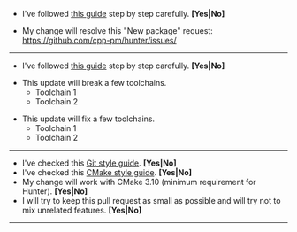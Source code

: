 <!--- Use this part of template if you're adding new package. Remove the rest. -->
<!--- BEGIN -->

* I've followed [this guide](https://hunter.readthedocs.io/en/latest/creating-new/create/cmake.html)
  step by step carefully. **[Yes|No]**

<!--- Remove next line if there is no corresponding "New package" issue. -->
* My change will resolve this "New package" request: https://github.com/cpp-pm/hunter/issues/<number>

---
<!--- END -->

<!--- Use this part of template if you're updating existing package. Remove the rest. -->
<!--- BEGIN -->

* I've followed [this guide](https://hunter.readthedocs.io/en/latest/creating-new/update.html)
  step by step carefully. **[Yes|No]**

<!--- Remove next line if this update doesn't break toolchains -->
* This update will break a few toolchains.
  - Toolchain 1
  - Toolchain 2

<!--- Remove next line if this update doesn't fix toolchains -->
* This update will fix a few toolchains.
  - Toolchain 1
  - Toolchain 2

---
<!--- END -->

<!--- Use this part of template for other type of changes. Remove the rest. -->
<!--- BEGIN -->

* I've checked this [Git style guide](https://0.readthedocs.io/en/latest/git.html). **[Yes|No]**
* I've checked this [CMake style guide](https://0.readthedocs.io/en/latest/cmake.html). **[Yes|No]**
* My change will work with CMake 3.10 (minimum requirement for Hunter). **[Yes|No]**
* I will try to keep this pull request as small as possible and will try not to mix unrelated features. **[Yes|No]**

---
<!--- END -->
